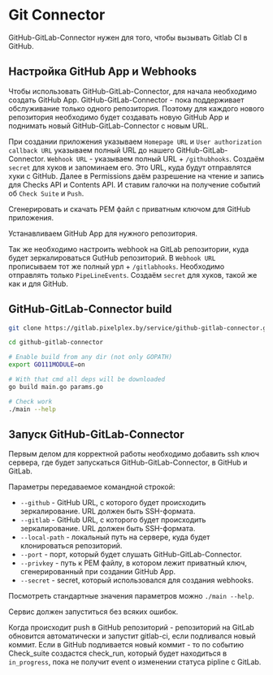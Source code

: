 # Git Connector

GitHub-GitLab-Connector нужен для того, чтобы вызывать Gitlab CI в GitHub.

## Настройка GitHub App и Webhooks

Чтобы использовать GitHub-GitLab-Connector, для начала необходимо создать GitHub App. GitHub-GitLab-Connector - пока поддерживает обслуживание только одного репозитория. Поэтому для каждого нового репозитория необходимо будет создавать новую GitHub App и поднимать новый GitHub-GitLab-Connector с новым URL. 

При создании приложения указываем `Homepage URL` и `User authorization callback URL` указываем полный URL до нашего GitHub-GitLab-Connector. `Webhook URL` - указываем полный URL + `/githubhooks`. Создаём `secret` для хуков и запоминаем его. Это URL, куда будут отправлятся хуки с GitHub. Далее в Permissions даём разрешение на чтение и запись для Checks API и Contents API. И ставим галочки на получение событий об `Check Suite` и `Push`.

Сгенерировать и скачать PEM файл с приватным ключом для GitHub приложения.

Устанавливаем GitHub App для нужного репозитория.

Так же необходимо настроить webhook на GitLab репозитории, куда будет зеркалироваться GutHub репозиторий. В `Webhook URL` прописываем тот же полный урл + `/gitlabhooks`. Необходимо отправлять только `PipeLineEvents`. Создаём `secret` для хуков, такой же как и для GitHub.

## GitHub-GitLab-Connector build

```bash
git clone https://gitlab.pixelplex.by/service/github-gitlab-connector.git

cd github-gitlab-connector

# Enable build from any dir (not only GOPATH)
export GO111MODULE=on 

# With that cmd all deps will be downloaded
go build main.go params.go

# Check work
./main --help

```

## Запуск GitHub-GitLab-Connector

Первым делом для корректной работы необходимо добавить ssh ключ сервера, где будет запускаться GitHub-GitLab-Connector, в GitHub и GitLab.

Параметры передаваемое командной строкой:

* `--github` - GitHub URL, с которого будет происходить зеркалирование. URL должен быть SSH-формата.
* `--gitlab` - GitHub URL, с которого будет происходить зеркалирование. URL должен быть SSH-формата.
* `--local-path` - локальный путь на сервере, куда будет клонироваться репозиторий.
* `--port` - порт, который будет слушать GitHub-GitLab-Connector.
* `--privkey` - путь к PEM файлу, в котором лежит приватный ключ, сгенерированный при создании GitHub App.
* `--secret` - secret, который использовался для создания webhooks.

Посмотреть стандартные значения параметров можно `./main --help`.

Сервис должен запуститься без всяких ошибок.

Когда происходит push в GitHub репозиторий - репозиторий на GitLab обновится автоматически и запустит gitlab-ci, если подливался новый коммит. Если в GitHub подливается новый коммит - то по событию Check_suite создастся check_run, который будет находиться в `in_progress`, пока не получит event о изменении статуса pipline с GitLab.